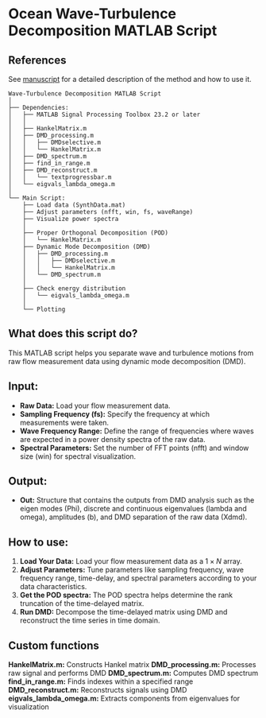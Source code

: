 # Ocean Wave-Turbulence Decomposition MATLAB Script

## References
See [manuscript](https://arxiv.org/abs/2403.00223) for a detailed description of the method and how to use it.

```
Wave-Turbulence Decomposition MATLAB Script
│
├── Dependencies:
│   ├── MATLAB Signal Processing Toolbox 23.2 or later
│   │
│   ├── HankelMatrix.m
│   ├── DMD_processing.m
│   │   ├── DMDselective.m
│   │   └── HankelMatrix.m
│   ├── DMD_spectrum.m
│   ├── find_in_range.m
│   ├── DMD_reconstruct.m
│   │   └── textprogressbar.m
│   └── eigvals_lambda_omega.m
│
└── Main Script:
    ├── Load data (SynthData.mat)
    ├── Adjust parameters (nfft, win, fs, waveRange)
    ├── Visualize power spectra
    │
    ├── Proper Orthogonal Decomposition (POD)
    │   └── HankelMatrix.m
    ├── Dynamic Mode Decomposition (DMD)
    │   ├── DMD_processing.m
    │   │   ├── DMDselective.m
    │   │   └── HankelMatrix.m
    │   └── DMD_spectrum.m
    │
    ├── Check energy distribution
    │   └── eigvals_lambda_omega.m
    │
    └── Plotting
```

## What does this script do?
This MATLAB script helps you separate wave and turbulence motions from raw flow measurement data using dynamic mode decomposition (DMD).

## Input:
- **Raw Data:** Load your flow measurement data.
- **Sampling Frequency (fs):** Specify the frequency at which measurements were taken.
- **Wave Frequency Range:** Define the range of frequencies where waves are expected in a power density spectra of the raw data.
- **Spectral Parameters:** Set the number of FFT points (nfft) and window size (win) for spectral visualization.

## Output:
- **Out:** Structure that contains the outputs from DMD analysis such as the eigen modes (Phi), discrete and continuous eigenvalues (lambda and omega), amplitudes (b), and DMD separation of the raw data (Xdmd).

## How to use:

1. **Load Your Data:** Load your flow measurement data as a $1 \times N$ array.
2. **Adjust Parameters:** Tune parameters like sampling frequency, wave frequency range, time-delay, and spectral parameters according to your data characteristics.
3. **Get the POD spectra:** The POD spectra helps determine the rank truncation of the time-delayed matrix.
4. **Run DMD:** Decompose the time-delayed matrix using DMD and reconstruct the time series in time domain.

## Custom functions
**HankelMatrix.m:** Constructs Hankel matrix
**DMD_processing.m:** Processes raw signal and performs DMD
**DMD_spectrum.m:** Computes DMD spectrum
**find_in_range.m:** Finds indexes within a specified range
**DMD_reconstruct.m:** Reconstructs signals using DMD
**eigvals_lambda_omega.m:** Extracts components from eigenvalues for visualization
